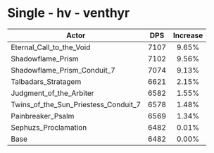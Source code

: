 # Single - hv - venthyr
| Actor | DPS | Increase |
|---|:---:|:---:|
|Eternal_Call_to_the_Void|7107|9.65%|
|Shadowflame_Prism|7102|9.56%|
|Shadowflame_Prism_Conduit_7|7074|9.13%|
|Talbadars_Stratagem|6621|2.15%|
|Judgment_of_the_Arbiter|6582|1.55%|
|Twins_of_the_Sun_Priestess_Conduit_7|6578|1.48%|
|Painbreaker_Psalm|6569|1.34%|
|Sephuzs_Proclamation|6482|0.01%|
|Base|6482|0.00%|
